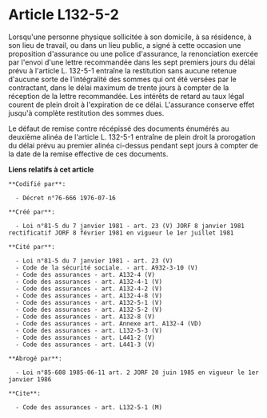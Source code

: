 # Article L132-5-2

Lorsqu'une personne physique sollicitée à son domicile, à sa résidence, à son lieu de travail, ou dans un lieu public, a
signé à cette occasion une proposition d'assurance ou une police d'assurance, la renonciation exercée par l'envoi d'une
lettre recommandée dans les sept premiers jours du délai prévu à l'article L. 132-5-1 entraîne la restitution sans aucune
retenue d'aucune sorte de l'intégralité des sommes qui ont été versées par le contractant, dans le délai maximum de trente
jours à compter de la réception de la lettre recommandée. Les intérêts de retard au taux légal courent de plein droit à
l'expiration de ce délai. L'assurance conserve effet jusqu'à complète restitution des sommes dues.

Le défaut de remise contre récépissé des documents énumérés au deuxième alinéa de l'article L. 132-5-1 entraîne de plein
droit la prorogation du délai prévu au premier alinéa ci-dessus pendant sept jours à compter de la date de la remise
effective de ces documents.

**Liens relatifs à cet article**

	**Codifié par**:

	  - Décret n°76-666 1976-07-16

	**Créé par**:

	  - Loi n°81-5 du 7 janvier 1981 - art. 23 (V) JORF 8 janvier 1981 rectificatif JORF 8 février 1981 en vigueur le 1er juillet 1981

	**Cité par**:

	  - Loi n°81-5 du 7 janvier 1981 - art. 23 (V)
	  - Code de la sécurité sociale. - art. A932-3-10 (V)
	  - Code des assurances - art. A132-4 (V)
	  - Code des assurances - art. A132-4-1 (V)
	  - Code des assurances - art. A132-4-2 (V)
	  - Code des assurances - art. A132-4-8 (V)
	  - Code des assurances - art. A132-5-1 (V)
	  - Code des assurances - art. A132-5-2 (V)
	  - Code des assurances - art. A132-8 (V)
	  - Code des assurances - art. Annexe art. A132-4 (VD)
	  - Code des assurances - art. L132-5-3 (V)
	  - Code des assurances - art. L441-2 (V)
	  - Code des assurances - art. L441-3 (V)

	**Abrogé par**:

	  - Loi n°85-608 1985-06-11 art. 2 JORF 20 juin 1985 en vigueur le 1er janvier 1986

	**Cite**:

	  - Code des assurances - art. L132-5-1 (M)
